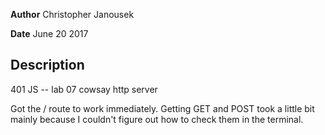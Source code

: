 **Author** Christopher Janousek

**Date** June 20 2017

## Description
401 JS -- lab 07 cowsay http server

Got the / route to work immediately. Getting GET and POST took a little bit mainly because I couldn't figure out how to check them in the terminal.
